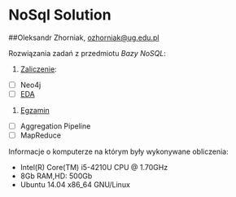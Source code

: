 # NoSql Solution
##Oleksandr Zhorniak, ozhorniak@ug.edu.pl

Rozwiązania zadań z przedmiotu *Bazy NoSQL*:

1. [Zaliczenie](zaliczenie.md):
 - [ ] Neo4j
 - [ ] [EDA](eda.md)
1. [Egzamin](egzamin.md)
 - [ ] Aggregation Pipeline
 - [ ] MapReduce

Informacje o komputerze na którym były wykonywane obliczenia:

* Intel(R) Core(TM) i5-4210U CPU @ 1.70GHz
* 8Gb RAM,HD: 500Gb
* Ubuntu 14.04 x86_64 GNU/Linux
